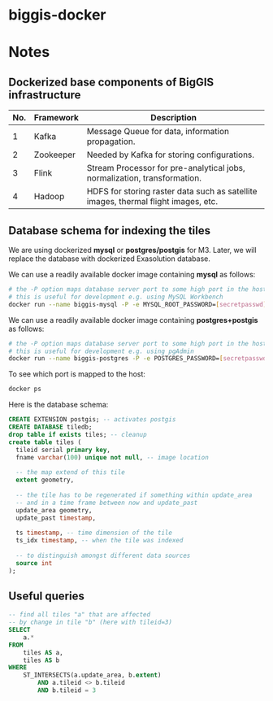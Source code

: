 # biggis-docker

<!-- [![Build Status](https://travis-ci.org/biggis-project/biggis-infrastructure.svg?branch=master)][Travis]
[![](https://img.shields.io/docker/stars/biggis/biggis-infrastructure.svg)][Dockerhub]
[![](https://img.shields.io/docker/pulls/biggis/biggis-infrastructure.svg)][Dockerhub]
[![](https://badge.imagelayers.io/biggis/biggis-infrastructure:latest.svg)][ImageLayers]

[Dockerhub]: https://hub.docker.com/r/biggis/biggis-infrastructure/
[Travis]: https://travis-ci.org/biggis-project/biggis-infrastructure
[ImageLayers]: https://imagelayers.io/?images=biggis/biggis-infrastructure:latest -->

# Notes

## Dockerized base components of BigGIS infrastructure
| No. | Framework | Description                                                                        |
|-----|-----------|------------------------------------------------------------------------------------|
| 1   | Kafka     | Message Queue for data, information propagation.                                   |
| 2   | Zookeeper | Needed by Kafka for storing configurations.                                        |
| 3   | Flink     | Stream Processor for pre-analytical jobs, normalization, transformation.           |
| 4   | Hadoop    | HDFS for storing raster data such as satellite images, thermal flight images, etc. |

## Database schema for indexing the tiles
We are using dockerized **mysql** or **postgres/postgis** for M3.
Later, we will replace the database with dockerized Exasolution database.

We can use a readily available docker image containing **mysql** as follows:
``` sh
# the -P option maps database server port to some high port in the host
# this is useful for development e.g. using MySQL Workbench
docker run --name biggis-mysql -P -e MYSQL_ROOT_PASSWORD=[secretpasswd] -d mysql:5.7.13
```


We can use a readily available docker image containing **postgres+postgis** as follows:
``` sh
# the -P option maps database server port to some high port in the host
# this is useful for development e.g. using pgAdmin
docker run --name biggis-postgres -P -e POSTGRES_PASSWORD=[secretpasswd] -d mdillon/postgis
```

To see which port is mapped to the host:
``` sh
docker ps
```

Here is the database schema:
``` sql
CREATE EXTENSION postgis; -- activates postgis
CREATE DATABASE tiledb;
drop table if exists tiles; -- cleanup
create table tiles (
  tileid serial primary key,
  fname varchar(100) unique not null, -- image location
  
  -- the map extend of this tile
  extent geometry,
  
  -- the tile has to be regenerated if something within update_area
  -- and in a time frame between now and update_past
  update_area geometry,
  update_past timestamp,
  
  ts timestamp, -- time dimension of the tile
  ts_idx timestamp, -- when the tile was indexed
  
  -- to distinguish amongst different data sources
  source int
);
```

## Useful queries
``` sql
-- find all tiles "a" that are affected
-- by change in tile "b" (here with tileid=3)
SELECT 
    a.*
FROM
    tiles AS a,
    tiles AS b
WHERE
    ST_INTERSECTS(a.update_area, b.extent)
        AND a.tileid <> b.tileid
        AND b.tileid = 3
```




<!-- ## Tagging scheme
- Tagging scheme makes use of immutable infrastructure pattern:
  - `<travis-build-#> - <github-branch> - <committer> . <first-8-chars-github-commit-hash>`

## Building docker images

When building docker images for a service it's usually quite common to start out from a base image like ubuntu (~188MB) or centos (~172MB).

However these base images are considered to be 'fat' as they contain various things your application/service might not need but increases your image size significantly.

So like in development when stripping down your code in order to be more efficient, start off from a minimal base image (e.g. Busybox ~2MB, Alpine ~5MB, Debian ~125MB) in order to make the deployment of your application/service more efficient.

see:
- https://www.brianchristner.io/docker-image-base-os-size-comparison/
- http://www.iron.io/microcontainers-tiny-portable-containers/
- https://github.com/iron-io/dockers

Additionally, there are some other important things one has to consider when building a docker image as pointed out below:

see:
- http://phusion.github.io/baseimage-docker/

So the ```phusion/baseimage:<VERSION>``` is a perfect example of a good docker base image. -->
